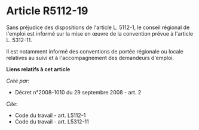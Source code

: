 # Article R5112-19

Sans préjudice des dispositions de l'article L. 5112-1, le conseil régional de l'emploi est informé sur la mise en œuvre de
la convention prévue à l'article L. 5312-11. 

Il est notamment informé des conventions de portée régionale ou locale relatives au suivi et à l'accompagnement des
demandeurs d'emploi.

**Liens relatifs à cet article**

_Créé par_:

  - Décret n°2008-1010 du 29 septembre 2008 - art. 2

_Cite_:

  - Code du travail - art. L5112-1
  - Code du travail - art. L5312-11
